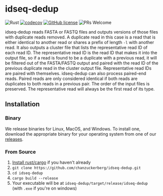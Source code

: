 # idseq-dedup

![Rust](https://github.com/chanzuckerberg/idseq-dedup/workflows/CICD/badge.svg) [![codecov](https://codecov.io/gh/chanzuckerberg/idseq-dedup/branch/main/graph/badge.svg?token=LMcriTjfuH)](coverage) [![GitHub license](https://img.shields.io/badge/license-MIT-brightgreen.svg)](https://github.com/chanzuckerberg/idseq-web/blob/master/LICENSE) ![PRs Welcome](https://img.shields.io/badge/PRs-welcome-brightgreen.svg)

idseq-dedup reads FASTA or FASTQ files and outputs versions of those files with duplicate reads removed. A duplicate read in this case is a read that is either identical to another read or shares a prefix of length `-l` with another read. It also outputs a cluster file that lists the representative read ID of each read ID. The representative read ID is the read ID that makes it into the output file, so if a read is found to be a duplicate with a previous read, it will be filtered out of the FASTA/FASTQ output and paired with the read ID of the previous duplicate read in the cluster output file. Representative read IDs are paired with themselves. idseq-dedup can also process paired-end reads. Paired reads are only considered identical if both reads are duplicates to both reads in a previous pair. The order of the input files is preserved. The representative read will always be the first read of its type.

## Installation

### Binary

We release binaries for Linux, MacOS, and Windows. To install one, download the appropriate binary for your operating system from one of our [releases](https://github.com/chanzuckerberg/idseq-dedup/releases/).

### From Source

1. [Install rust/cargo](https://www.rust-lang.org/tools/install) if you haven't already
1. `git clone https://github.com/chanzuckerberg/idseq-dedup.git`
1. `cd idseq-dedup`
1. `cargo build --release`
1. Your executable will be at `idseq-dedup/target/release/idseq-dedup` (with `.exe` if you're on windows)

